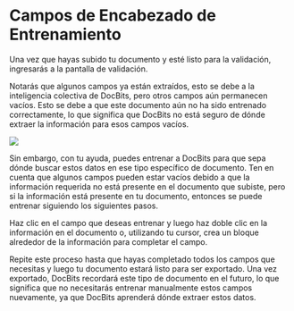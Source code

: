 # Campos de Encabezado de Entrenamiento

Una vez que hayas subido tu documento y esté listo para la validación, ingresarás a la pantalla de validación.

Notarás que algunos campos ya están extraídos, esto se debe a la inteligencia colectiva de DocBits, pero otros campos aún permanecen vacíos. Esto se debe a que este documento aún no ha sido entrenado correctamente, lo que significa que DocBits no está seguro de dónde extraer la información para esos campos vacíos.

&#x20;![](https://lh7-us.googleusercontent.com/4xwqOa-brYegZ-5GiX0CCXbZ3KpHK0DqafFukBiCHVodWKzIOpQ8zg6J\_QoEUddQQDwq7loGEBlN87kuXZph3\_tmX8kzqMd5pFy9deUQvEfY7zxXWULbMn\_SKas9K1Wb3R6-FX0dm3BToyWNYOv4WE4)

Sin embargo, con tu ayuda, puedes entrenar a DocBits para que sepa dónde buscar estos datos en ese tipo específico de documento. Ten en cuenta que algunos campos pueden estar vacíos debido a que la información requerida no está presente en el documento que subiste, pero si la información está presente en tu documento, entonces se puede entrenar siguiendo los siguientes pasos.

Haz clic en el campo que deseas entrenar y luego haz doble clic en la información en el documento o, utilizando tu cursor, crea un bloque alrededor de la información para completar el campo.

Repite este proceso hasta que hayas completado todos los campos que necesitas y luego tu documento estará listo para ser exportado. Una vez exportado, DocBits recordará este tipo de documento en el futuro, lo que significa que no necesitarás entrenar manualmente estos campos nuevamente, ya que DocBits aprenderá dónde extraer estos datos.
